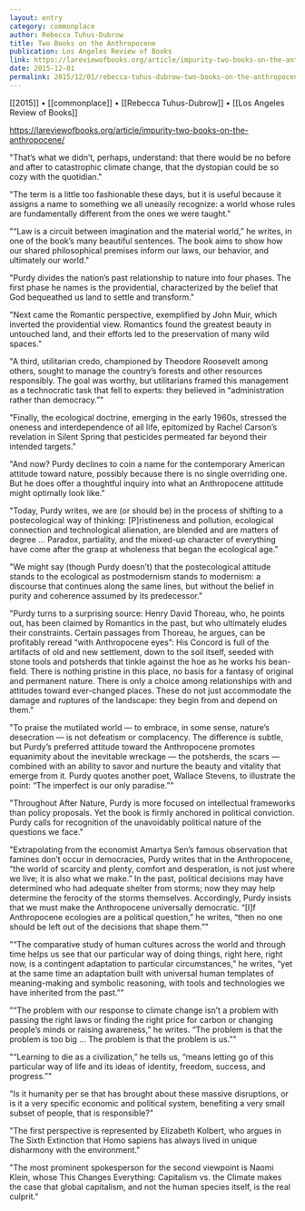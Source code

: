 ```yaml
---
layout: entry
category: commonplace
author: Rebecca Tuhus-Dubrow
title: Two Books on the Anthropocene
publication: Los Angeles Review of Books
link: https://lareviewofbooks.org/article/impurity-two-books-on-the-anthropocene/
date: 2015-12-01
permalink: 2015/12/01/rebecca-tuhus-dubrow-two-books-on-the-anthropocene
---
```


[[2015]] • [[commonplace]] • [[Rebecca Tuhus-Dubrow]] • [[Los Angeles Review of Books]]

https://lareviewofbooks.org/article/impurity-two-books-on-the-anthropocene/

"That’s what we didn’t, perhaps, understand: that there would be no before and after to catastrophic climate change, that the dystopian could be so cozy with the quotidian."
 
"The term is a little too fashionable these days, but it is useful because it assigns a name to something we all uneasily recognize: a world whose rules are fundamentally different from the ones we were taught."

"“Law is a circuit between imagination and the material world,” he writes, in one of the book’s many beautiful sentences. The book aims to show how our shared philosophical premises inform our laws, our behavior, and ultimately our world."

"Purdy divides the nation’s past relationship to nature into four phases. The first phase he names is the providential, characterized by the belief that God bequeathed us land to settle and transform."

"Next came the Romantic perspective, exemplified by John Muir, which inverted the providential view. Romantics found the greatest beauty in untouched land, and their efforts led to the preservation of many wild spaces."

"A third, utilitarian credo, championed by Theodore Roosevelt among others, sought to manage the country’s forests and other resources responsibly. The goal was worthy, but utilitarians framed this management as a technocratic task that fell to experts: they believed in “administration rather than democracy.”"
 
"Finally, the ecological doctrine, emerging in the early 1960s, stressed the oneness and interdependence of all life, epitomized by Rachel Carson’s revelation in Silent Spring that pesticides permeated far beyond their intended targets."

"And now? Purdy declines to coin a name for the contemporary American attitude toward nature, possibly because there is no single overriding one. But he does offer a thoughtful inquiry into what an Anthropocene attitude might optimally look like."

"Today, Purdy writes, we are (or should be) in the process of shifting to a postecological way of thinking: [P]ristineness and pollution, ecological connection and technological alienation, are blended and are matters of degree … Paradox, partiality, and the mixed-up character of everything have come after the grasp at wholeness that began the ecological age."

"We might say (though Purdy doesn’t) that the postecological attitude stands to the ecological as postmodernism stands to modernism: a discourse that continues along the same lines, but without the belief in purity and coherence assumed by its predecessor."

"Purdy turns to a surprising source: Henry David Thoreau, who, he points out, has been claimed by Romantics in the past, but who ultimately eludes their constraints. Certain passages from Thoreau, he argues, can be profitably reread “with Anthropocene eyes”: His Concord is full of the artifacts of old and new settlement, down to the soil itself, seeded with stone tools and potsherds that tinkle against the hoe as he works his bean-field. There is nothing pristine in this place, no basis for a fantasy of original and permanent nature. There is only a choice among relationships with and attitudes toward ever-changed places. These do not just accommodate the damage and ruptures of the landscape: they begin from and depend on them."

"To praise the mutilated world — to embrace, in some sense, nature’s desecration — is not defeatism or complacency. The difference is subtle, but Purdy’s preferred attitude toward the Anthropocene promotes equanimity about the inevitable wreckage — the potsherds, the scars — combined with an ability to savor and nurture the beauty and vitality that emerge from it. Purdy quotes another poet, Wallace Stevens, to illustrate the point: “The imperfect is our only paradise.”"

"Throughout After Nature, Purdy is more focused on intellectual frameworks than policy proposals. Yet the book is firmly anchored in political conviction. Purdy calls for recognition of the unavoidably political nature of the questions we face."

"Extrapolating from the economist Amartya Sen’s famous observation that famines don’t occur in democracies, Purdy writes that in the Anthropocene, “the world of scarcity and plenty, comfort and desperation, is not just where we live; it is also what we make.” In the past, political decisions may have determined who had adequate shelter from storms; now they may help determine the ferocity of the storms themselves. Accordingly, Purdy insists that we must make the Anthropocene universally democratic. “[I]f Anthropocene ecologies are a political question,” he writes, “then no one should be left out of the decisions that shape them.”"

"“The comparative study of human cultures across the world and through time helps us see that our particular way of doing things, right here, right now, is a contingent adaptation to particular circumstances,” he writes, “yet at the same time an adaptation built with universal human templates of meaning-making and symbolic reasoning, with tools and technologies we have inherited from the past.”"

"“The problem with our response to climate change isn’t a problem with passing the right laws or finding the right price for carbon or changing people’s minds or raising awareness,” he writes. “The problem is that the problem is too big … The problem is that the problem is us.”"

"“Learning to die as a civilization,” he tells us, “means letting go of this particular way of life and its ideas of identity, freedom, success, and progress.”"

"Is it humanity per se that has brought about these massive disruptions, or is it a very specific economic and political system, benefiting a very small subset of people, that is responsible?"

"The first perspective is represented by Elizabeth Kolbert, who argues in The Sixth Extinction that Homo sapiens has always lived in unique disharmony with the environment."

"The most prominent spokesperson for the second viewpoint is Naomi Klein, whose This Changes Everything: Capitalism vs. the Climate makes the case that global capitalism, and not the human species itself, is the real culprit."
